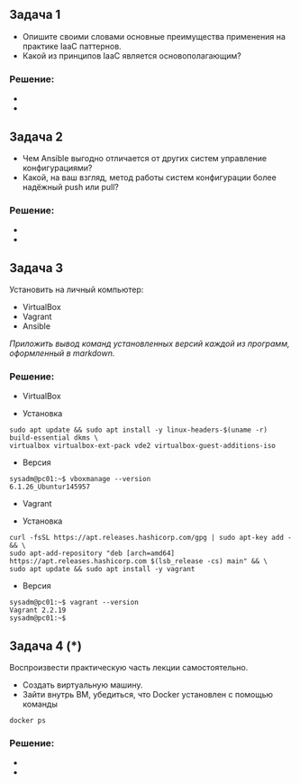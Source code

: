 
## Задача 1

- Опишите своими словами основные преимущества применения на практике IaaC паттернов.
- Какой из принципов IaaC является основополагающим?

### Решение:
*
*

## Задача 2

- Чем Ansible выгодно отличается от других систем управление конфигурациями?
- Какой, на ваш взгляд, метод работы систем конфигурации более надёжный push или pull?

### Решение:
*
*

## Задача 3

Установить на личный компьютер:

- VirtualBox
- Vagrant
- Ansible

*Приложить вывод команд установленных версий каждой из программ, оформленный в markdown.*

### Решение:

- VirtualBox
* Установка
```
sudo apt update && sudo apt install -y linux-headers-$(uname -r) build-essential dkms \
virtualbox virtualbox-ext-pack vde2 virtualbox-guest-additions-iso
```
* Версия
```
sysadm@pc01:~$ vboxmanage --version
6.1.26_Ubuntur145957
```

- Vagrant
* Установка
```
curl -fsSL https://apt.releases.hashicorp.com/gpg | sudo apt-key add - && \
sudo apt-add-repository "deb [arch=amd64] https://apt.releases.hashicorp.com $(lsb_release -cs) main" && \
sudo apt update && sudo apt install -y vagrant
```
* Версия
```
sysadm@pc01:~$ vagrant --version
Vagrant 2.2.19
sysadm@pc01:~$ 
```



## Задача 4 (*)

Воспроизвести практическую часть лекции самостоятельно.

- Создать виртуальную машину.
- Зайти внутрь ВМ, убедиться, что Docker установлен с помощью команды
```
docker ps
```


### Решение:
*
*
